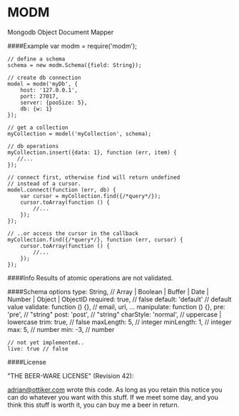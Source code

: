 MODM
=======

Mongodb Object Document Mapper

####Example
    var modm = require('modm');

    // define a schema
    schema = new modm.Schema({field: String});
    
    // create db connection
    model = modm('myDb', {
        host: '127.0.0.1',
        port: 27017,
        server: {pooSize: 5},
        db: {w: 1}
    });
    
    // get a collection
    myCollection = model('myCollection', schema);
    
    // db operations
    myCollection.insert({data: 1}, function (err, item) {
       //... 
    });
    
    // connect first, otherwise find will return undefined
    // instead of a cursor.
    model.connect(function (err, db) {
        var cursor = myCollection.find({/*query*/});
        cursor.toArray(function () {
            //...
        });
    });
    
    // ..or access the cursor in the callback
    myCollection.find({/*query*/}, function (err, cursor) {
        cursor.toArray(function () {
            //...
        });
    });
    

####Info
Results of atomic operations are not validated.

####Schema options
    type: String, // Array | Boolean | Buffer | Date | Number | Object | ObjectID
    required: true, // false
    default: 'default' // default value
    validate: function () {}, // email, url, ...
    manipulate: function () {},
    pre: 'pre', // "string"
    post: 'post', // "string"
    charStyle: 'normal', // uppercase | lowercase
    trim: true, // false
    maxLength: 5, // integer
    minLength: 1, // integer
    max: 5, // number
    min: -3, // number
    
    // not yet implemented..
    live: true // false
    
####License

"THE BEER-WARE LICENSE" (Revision 42):

adrian@ottiker.com wrote this code. As long as you retain this notice you
can do whatever you want with this stuff. If we meet some day, and you think
this stuff is worth it, you can buy me a beer in return.

